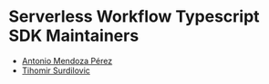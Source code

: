 # Serverless Workflow Typescript SDK Maintainers

* [Antonio Mendoza Pérez](https://github.com/antmendoza)
* [Tihomir Surdilovic](https://github.com/tsurdilo)
